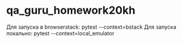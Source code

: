 # qa_guru_homework20kh

Для запуска в browserstack:  pytest --context=bstack
Для запуска локально: pytest --context=local_emulator
